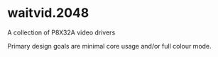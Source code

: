 waitvid.2048
============
A collection of P8X32A video drivers

Primary design goals are minimal core usage and/or full colour mode.
